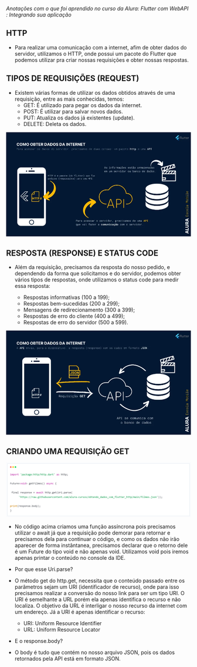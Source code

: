 <i>Anotações com o que foi aprendido no curso da Alura: Flutter com WebAPI : Integrando sua aplicação </i>

## HTTP

- Para realizar uma comunicação com a internet, afim de obter dados do servidor, utilizamos o HTTP, onde possui um pacote do Flutter que podemos utilizar pra criar nossas requisições e obter nossas respostas.

## TIPOS DE REQUISIÇÕES (REQUEST)

- Existem várias formas de utilizar os dados obtidos através de uma requisição, entre as mais conhecidas, temos:
    - GET: É utilizado para pegar os dados da internet.
    - POST: É utilizar para salvar novos dados.
    - PUT: Atualiza os dados já existentes (update).
    - DELETE: Deleta os dados.

![alt text](image.png)

## RESPOSTA (RESPONSE) E STATUS CODE

- Além da requisição, precisamos da resposta do nosso pedido, e dependendo da forma que solicitamos e do servidor, podemos obter vários tipos de respostas, onde utilizamos o status code para medir essa resposta:

    - Respostas informativas (100 a 199);
    - Respostas bem-sucedidas (200 a 299);
    - Mensagens de redirecionamento (300 a 399);
    - Respostas de erro do cliente (400 a 499);
    - Respostas de erro do servidor (500 a 599).

![alt text](image-1.png)

## CRIANDO UMA REQUISIÇÃO GET

![alt text](image-2.png)

- No código acima criamos uma função assíncrona pois precisamos utilizar o await já que a requisição pode demorar para retornar e precisamos dela para continuar o código, e como os dados não irão aparecer de forma instântanea, precisamos declarar que o retorno dele é um Future do tipo void e não apenas void. Utilizamos void pois iremos apenas printar o conteúdo no console da IDE. 

- Por que esse Uri.parse?
- O método get do http.get, necessita que o conteúdo passado entre os parâmetros sejam um URI (identificador de recurso), onde para isso precisamos realizar a conversão do nosso link para ser um tipo URI. O URI é semelhante a URL porém ela apenas identifica o recurso e não localiza. O objetivo da URL é interligar o nosso recurso da internet com um endereço. Já a URI é apenas identificar o recurso:
    - URI: Uniform Resource Identifier
    - URL: Uniform Resource Locator

- E o response.body?
- O body é tudo que contém no nosso arquivo JSON, pois os dados retornados pela API está em formato JSON.
